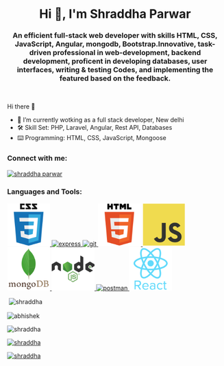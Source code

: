 <h1 align="center">Hi 👋, I'm Shraddha Parwar</h1>
<h3 align="center">An efficient full-stack web developer with skills HTML, CSS, JavaScript, Angular, mongodb, Bootstrap.Innovative, task-driven professional in web-development, backend development, proficent in developing databases, user interfaces, writing & testing Codes, and implementing the featured based on the feedback.</h3>
<br/>
 
Hi there 👋
- 🌱 I’m currently wotking as a full stack developer, New delhi
- 🛠️ Skill Set: PHP, Laravel, Angular, Rest API, Databases
- ⌨️ Programming: HTML, CSS, JavaScript, Mongoose
 
 
 
<h3 align="left">Connect with me:</h3>
<p align="left">
<a href="https://in.linkedin.com/in/shraddha-choyal-a94617142" target="blank"><img align="center" src="https://raw.githubusercontent.com/rahuldkjain/github-profile-readme-generator/master/src/images/icons/Social/linked-in-alt.svg" alt="shraddha parwar" height="30" width="40" /></a>
</p>
 
<h3 align="left">Languages and Tools:</h3>
<p align="left"> <a href="https://www.w3schools.com/css/" target="_blank" rel="noreferrer"> <img src="https://raw.githubusercontent.com/devicons/devicon/master/icons/css3/css3-original-wordmark.svg" alt="css3" width="100" height="100"/> </a> <a href="https://expressjs.com" target="_blank" rel="noreferrer"> <img src="https://angular.io/assets/images/logos/angularjs/AngularJS-Shield.svg" alt="express" width="100" height="100"/> </a> <a href="https://git-scm.com/" target="_blank" rel="noreferrer"> <img src="https://www.vectorlogo.zone/logos/git-scm/git-scm-icon.svg" alt="git" width="100" height="100"/> </a> <a href="https://www.w3.org/html/" target="_blank" rel="noreferrer"> <img src="https://raw.githubusercontent.com/devicons/devicon/master/icons/html5/html5-original-wordmark.svg" alt="html5" width="100" height="100"/> </a> <a href="https://developer.mozilla.org/en-US/docs/Web/JavaScript" target="_blank" rel="noreferrer"> <img src="https://raw.githubusercontent.com/devicons/devicon/master/icons/javascript/javascript-original.svg" alt="javascript" width="100" height="100"/> </a> <a href="https://www.mongodb.com/" target="_blank" rel="noreferrer"> <img src="https://raw.githubusercontent.com/devicons/devicon/master/icons/mongodb/mongodb-original-wordmark.svg" alt="mongodb" width="100" height="100"/> </a> <a href="https://nodejs.org" target="_blank" rel="noreferrer"> <img src="https://raw.githubusercontent.com/devicons/devicon/master/icons/nodejs/nodejs-original-wordmark.svg" alt="nodejs" width="100" height="100"/> </a> <a href="https://postman.com" target="_blank" rel="noreferrer"> <img src="https://www.vectorlogo.zone/logos/getpostman/getpostman-icon.svg" alt="postman" width="100" height="100"/> </a> <a href="https://reactjs.org/" target="_blank" rel="noreferrer"> <img src="https://raw.githubusercontent.com/devicons/devicon/master/icons/react/react-original-wordmark.svg" alt="react" width="100" height="100"/> </a> </p>
 
<p>&nbsp;<img align="center" src="https://github-readme-stats.vercel.app/api?username=abhishek&show_icons=true&locale=en" alt="shraddha" /></p>
<p><img align="center" src="https://github.com/AbhishekKumarJha3098/abhishek_jha" alt="abhishek" /></p>
<p align="left"> <img src="https://komarev.com/ghpvc/?username=abhishek&label=Profile%20views&color=0e75b6&style=flat" alt="shraddha" /> </p>
<p align="left"> <a href="https://github.com/ryo-ma/github-profile-trophy"><img src="https://github-profile-trophy.vercel.app/?username=shraddha" alt="shraddha" /></a> </p>
<p align="left"><a href="https://angular.io/docs"><img src="https://angular.io/assets/images/logos/angularjs/AngularJS-Shield.svg" alt="shraddha" /></a></p>

